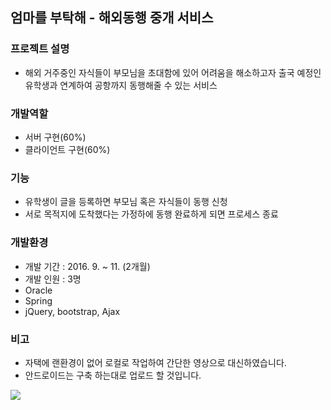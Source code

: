 ## 엄마를 부탁해 - 해외동행 중개 서비스

### 프로젝트 설명
 - 해외 거주중인 자식들이 부모님을 초대함에 있어 어려움을 해소하고자 출국 예정인 유학생과 연계하여 공항까지 동행해줄 수 있는 서비스

### 개발역할
 - 서버 구현(60%)
 - 클라이언트 구현(60%)
 
### 기능
 - 유학생이 글을 등록하면 부모님 혹은 자식들이 동행 신청
 - 서로 목적지에 도착했다는 가정하에 동행 완료하게 되면 프로세스 종료
 
### 개발환경
 - 개발 기간 : 2016. 9. ~ 11. (2개월)
 - 개발 인원 : 3명
 - Oracle
 - Spring
 - jQuery, bootstrap, Ajax

### 비고
 - 자택에 랜환경이 없어 로컬로 작업하여 간단한 영상으로 대신하였습니다.
 - 안드로이드는 구축 하는대로 업로드 할 것입니다.

[![](http://img.youtube.com/vi/Ue6MYOQnFy4/0.jpg)](http://www.youtube.com/watch?v=Ue6MYOQnFy4)
